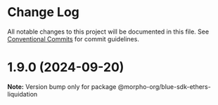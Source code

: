 # Change Log

All notable changes to this project will be documented in this file.
See [Conventional Commits](https://conventionalcommits.org) for commit guidelines.

# 1.9.0 (2024-09-20)

**Note:** Version bump only for package @morpho-org/blue-sdk-ethers-liquidation
